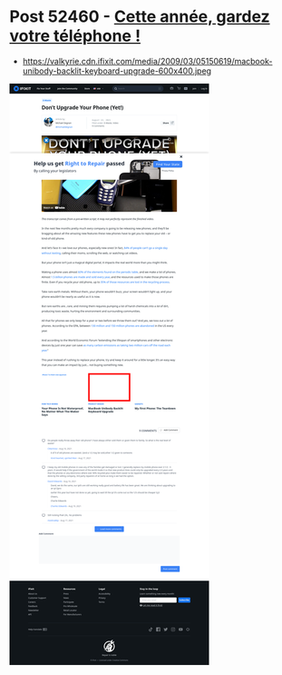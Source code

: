 # Post 52460 - [Cette année, gardez votre téléphone !](https://www.ifixit.com/News/52460/cette-annee-gardez-votre-telephone)

- https://valkyrie.cdn.ifixit.com/media/2009/03/05150619/macbook-unibody-backlit-keyboard-upgrade-600x400.jpeg

![screencap](screenshots/ef1ab9a6-67eb-46ef-9a4d-b5d25552d0a6.png)
